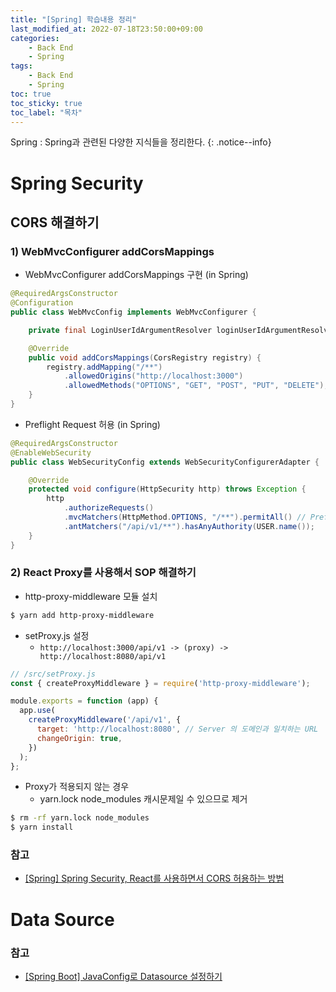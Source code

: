 ```yaml
---
title: "[Spring] 학습내용 정리"
last_modified_at: 2022-07-18T23:50:00+09:00
categories:
    - Back End
    - Spring
tags:
    - Back End
    - Spring
toc: true
toc_sticky: true
toc_label: "목차"
---
```


Spring : Spring과 관련된 다양한 지식들을 정리한다.
{: .notice--info}

# Spring Security

## CORS 해결하기

### 1) WebMvcConfigurer addCorsMappings

- WebMvcConfigurer addCorsMappings 구현 (in Spring)
```java
@RequiredArgsConstructor
@Configuration
public class WebMvcConfig implements WebMvcConfigurer {

    private final LoginUserIdArgumentResolver loginUserIdArgumentResolver;

    @Override
    public void addCorsMappings(CorsRegistry registry) {
        registry.addMapping("/**")
            .allowedOrigins("http://localhost:3000")
            .allowedMethods("OPTIONS", "GET", "POST", "PUT", "DELETE");
    }
}
```

- Preflight Request 허용 (in Spring)
```java
@RequiredArgsConstructor
@EnableWebSecurity
public class WebSecurityConfig extends WebSecurityConfigurerAdapter {

    @Override
    protected void configure(HttpSecurity http) throws Exception {
        http
            .authorizeRequests()
            .mvcMatchers(HttpMethod.OPTIONS, "/**").permitAll() // Preflight Request 허용해주기
            .antMatchers("/api/v1/**").hasAnyAuthority(USER.name());
    }
}
```

### 2) React Proxy를 사용해서 SOP 해결하기

- http-proxy-middleware 모듈 설치
```bash
$ yarn add http-proxy-middleware
```

- setProxy.js 설정
  - `http://localhost:3000/api/v1 -> (proxy) -> http://localhost:8080/api/v1`

```javascript
// /src/setProxy.js
const { createProxyMiddleware } = require('http-proxy-middleware');

module.exports = function (app) {
  app.use(
    createProxyMiddleware('/api/v1', {
      target: 'http://localhost:8080', // Server 의 도메인과 일치하는 URL
      changeOrigin: true,
    })
  );
};
```

- Proxy가 적용되지 않는 경우
  - yarn.lock node_modules 캐시문제일 수 있으므로 제거

```bash
$ rm -rf yarn.lock node_modules
$ yarn install
```

### 참고

- [[Spring] Spring Security, React를 사용하면서 CORS 허용하는 방법](https://devlog-wjdrbs96.tistory.com/429)

# Data Source

### 참고
- [[Spring Boot] JavaConfig로 Datasource 설정하기](https://blog.jiniworld.me/69)